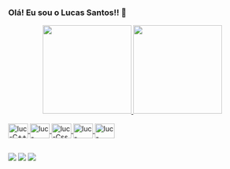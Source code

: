 ### Olá! Eu sou o Lucas Santos!! 👋

<div align="center">
  <a href="https://github.com/lucasdsr04">
  <img height="180em" 
  src="github-readme-stats-beige-beta-16.vercel.app/api?username=lucasdsr04&show_icons=true&theme=gotham&include_all_commits=true&count_private=true"/>
  <img height="180em" src="https://github-readme-stats.vercel.app/api/top-langs/?username=lucasdsr04&layout=compact&langs_count=7&theme=gotham"/>
</div>
<div style="display: inline_block"><br>
  
  <img align="center" alt="luc-C++" height="30" width="40" src="https://cdn.jsdelivr.net/gh/devicons/devicon/icons/cplusplus/cplusplus-original.svg" />
  <img align="center" alt="luc-Html" height="30" width="40" src="https://cdn.jsdelivr.net/gh/devicons/devicon/icons/html5/html5-original.svg" />
  <img align="center" alt="luc-Css" height="30" width="40" src="https://cdn.jsdelivr.net/gh/devicons/devicon/icons/css3/css3-original.svg" />
  <img align="center" alt="luc-Python" height="30" width="40" src="https://cdn.jsdelivr.net/gh/devicons/devicon/icons/python/python-original.svg" />
  <img align="center" alt="luc-JavaScript" height="30" width="40" src="https://cdn.jsdelivr.net/gh/devicons/devicon/icons/javascript/javascript-original.svg" />
                
</div>

##

<div> 
  <a href="https://www.instagram.com/lucasdsr04/" target="_blank"><img src="https://img.shields.io/badge/-Instagram-%23E4405F?style=for-the-badge&logo=instagram&logoColor=white" target="_blank"></a>
  <a href = "mailto:sl.solucas@gmail.com"><img src="https://img.shields.io/badge/-Gmail-%23333?style=for-the-badge&logo=gmail&logoColor=white" target="_blank"></a>
  <a href="https://www.linkedin.com/in/lucas-rodrigues-638b4116a/" target="_blank"><img src="https://img.shields.io/badge/-LinkedIn-%230077B5?style=for-the-badge&logo=linkedin&logoColor=white" target="_blank"></a> 

</div>
 
